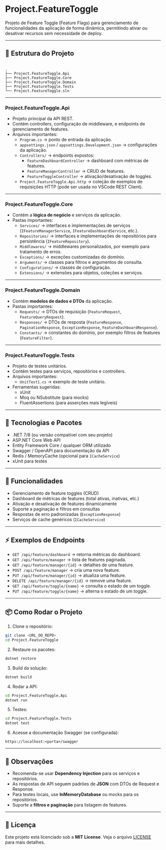 # Project.FeatureToggle

Projeto de Feature Toggle (Feature Flags) para gerenciamento de funcionalidades da aplicação de forma dinâmica, permitindo ativar ou desativar recursos sem necessidade de deploy.

---

## 📂 Estrutura do Projeto

```

.
├── Project.FeatureToggle.Api
├── Project.FeatureToggle.Core
├── Project.FeatureToggle.Domain
├── Project.FeatureToggle.Tests
└── Project.FeatureToggle.sln

````

---

### **Project.FeatureToggle.Api**

- Projeto principal da API REST.
- Contém controllers, configuração de middleware, e endpoints de gerenciamento de features.
- Arquivos importantes:
  - `Program.cs` → ponto de entrada da aplicação.
  - `appsettings.json` / `appsettings.Development.json` → configurações da aplicação.
  - `Controllers/` → endpoints expostos:
    - `FeatureDashboardController` → dashboard com métricas de features.
    - `FeatureManagerController` → CRUD de features.
    - `FeatureToggleController` → ativação/desativação de toggles.
  - `Project.FeatureToggle.Api.http` → coleção de exemplos de requisições HTTP (pode ser usada no VSCode REST Client).

---

### **Project.FeatureToggle.Core**

- Contém a **lógica de negócio** e serviços da aplicação.
- Pastas importantes:
  - `Services/` → interfaces e implementações de serviços (`IFeatureManagerService`, `IFeatureDashboardService`, etc.).
  - `Repositories/` → interfaces e implementações de repositórios para persistência (`IFeatureRepository`).
  - `Middlewares/` → middlewares personalizados, por exemplo para tratamento de erros.
  - `Exceptions/` → exceções customizadas do domínio.
  - `Arguments/` → classes para filtros e argumentos de consulta.
  - `Configurations/` → classes de configuração.
  - `Extensions/` → extensões para objetos, coleções e serviços.

---

### **Project.FeatureToggle.Domain**

- Contém **modelos de dados e DTOs** da aplicação.
- Pastas importantes:
  - `Requests/` → DTOs de requisição (`FeatureRequest`, `FeatureQueryRequest`).
  - `Responses/` → DTOs de resposta (`FeatureResponse`, `PaginationResponse`, `ExceptionResponse`, `FeatureDashboardResponse`).
  - `Constants/` → constantes do domínio, por exemplo filtros de features (`FeatureFilter`).

---

### **Project.FeatureToggle.Tests**

- Projeto de testes unitários.
- Contém testes para serviços, repositórios e controllers.
- Arquivos importantes:
  - `UnitTest1.cs` → exemplo de teste unitário.
- Ferramentas sugeridas:
  - xUnit
  - Moq ou NSubstitute (para mocks)
  - FluentAssertions (para asserções mais legíveis)

---

## 🔧 Tecnologias e Pacotes

- .NET 7/8 (ou versão compatível com seu projeto)
- ASP.NET Core Web API
- Entity Framework Core / qualquer ORM utilizado
- Swagger / OpenAPI para documentação da API
- Redis / MemoryCache (opcional para `ICacheService`)
- xUnit para testes

---

## 🚀 Funcionalidades

- Gerenciamento de feature toggles (CRUD)
- Dashboard de métricas de features (total ativas, inativas, etc.)
- Ativação e desativação de features dinamicamente
- Suporte a paginação e filtros em consultas
- Respostas de erro padronizadas (`ExceptionResponse`)
- Serviços de cache genéricos (`ICacheService`)

---

## ⚡ Exemplos de Endpoints

- `GET /api/feature/dashboard` → retorna métricas do dashboard.
- `GET /api/feature/manager` → lista de features paginada.
- `GET /api/feature/manager/{id}` → detalhes de uma feature.
- `POST /api/feature/manager` → cria uma nova feature.
- `PUT /api/feature/manager/{id}` → atualiza uma feature.
- `DELETE /api/feature/manager/{id}` → remove uma feature.
- `GET /api/feature/toggle/{name}` → consulta o estado de um toggle.
- `PUT /api/feature/toggle/{name}` → alterna o estado de um toggle.

---

## 📦 Como Rodar o Projeto

1. Clone o repositório:
```bash
git clone <URL_DO_REPO>
cd Project.FeatureToggle
````

2. Restaure os pacotes:

```bash
dotnet restore
```

3. Build da solução:

```bash
dotnet build
```

4. Rodar a API:

```bash
cd Project.FeatureToggle.Api
dotnet run
```

5. Testes:

```bash
cd Project.FeatureToggle.Tests
dotnet test
```

6. Acesse a documentação Swagger (se configurada):

```
https://localhost:<porta>/swagger
```

---

## 📖 Observações

* Recomenda-se usar **Dependency Injection** para os serviços e repositórios.
* As respostas de API seguem padrões de **JSON** com DTOs de Request e Response.
* Para testes locais, use **InMemoryDatabase** ou mocks para os repositórios.
* Suporte a **filtros e paginação** para listagem de features.

---

## 📝 Licença

Este projeto está licenciado sob a **MIT License**. Veja o arquivo [LICENSE](LICENSE) para mais detalhes.
